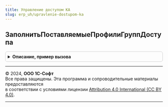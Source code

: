 ```yaml
---
title: Управление доступом КА
slug: erp_uh/upravlenie-dostupom-ka
---
```



## ЗаполнитьПоставляемыеПрофилиГруппДоступа
<details style="margin: 1em 0; padding: 0.5em; border: 1px solid #ccc; border-radius: 6px;">

<summary style="font-weight: bold; cursor: pointer;">Описание, пример вызова</summary>

```bsl

// Заполняет массив структур, которые будут использованы для начального заполнения и
// восстановления начального заполнения профилей.
//
// Параметры:
//  ОписанияПрофилей - Массив из см. УправлениеДоступом.НовоеОписаниеПрофиляГруппДоступа
//  ПараметрыОбновления - Структура:
//   * ОбновлятьИзмененныеПрофили - Булево - начальное значение Истина.
//   * ЗапретитьИзменениеПрофилей - Булево - начальное значение Истина.
//       Если установить Ложь, тогда поставляемые профили можно не только просматривать, но и редактировать.
//   * ОбновлятьГруппыДоступа     - Булево - начальное значение Истина.
//   * ОбновлятьГруппыДоступаСУстаревшимиНастройками - Булево - начальное значение Ложь.
//       Если установить Истина, то настройки значений, выполненные администратором для
//       вида доступа, который был удален из профиля, будут также удалены из групп доступа.
Процедура ЗаполнитьПоставляемыеПрофилиГруппДоступа(ОписанияПрофилей, ПараметрыОбновления) Экспорт
```

Пример вызова
```bsl
УправлениеДоступомКА.ЗаполнитьПоставляемыеПрофилиГруппДоступа(ОписанияПрофилей, ПараметрыОбновления) 
```
</details>

---

© 2024, **ООО 1С-Софт**  
Все права защищены. Эта программа и сопроводительные материалы предоставляются  
в соответствии с условиями лицензии [Attribution 4.0 International (CC BY 4.0)](https://creativecommons.org/licenses/by/4.0/legalcode).

---
